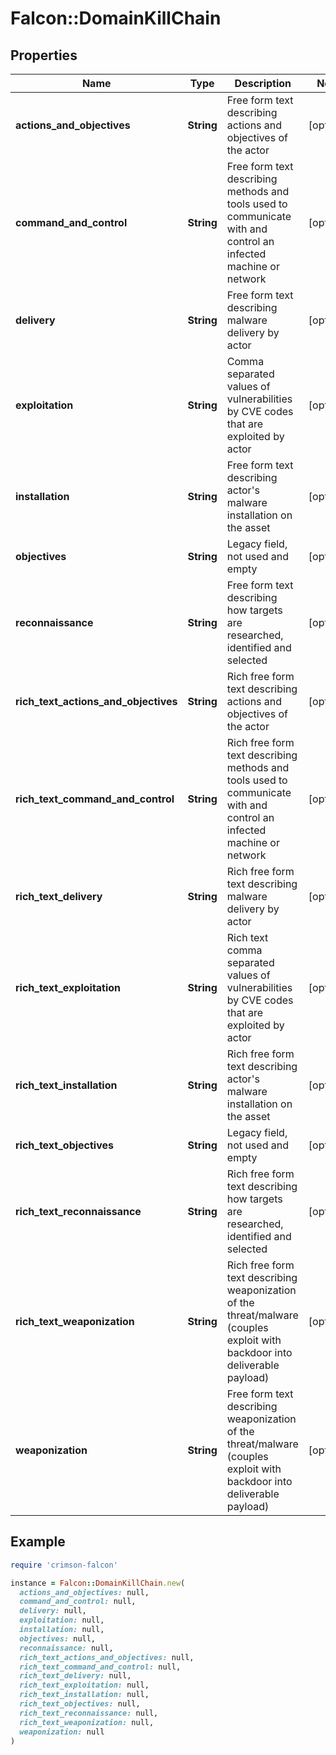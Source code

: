 # Falcon::DomainKillChain

## Properties

| Name | Type | Description | Notes |
| ---- | ---- | ----------- | ----- |
| **actions_and_objectives** | **String** | Free form text describing actions and objectives of the actor | [optional] |
| **command_and_control** | **String** | Free form text describing methods and tools used to communicate with and control an infected machine or network | [optional] |
| **delivery** | **String** | Free form text describing malware delivery by actor | [optional] |
| **exploitation** | **String** | Comma separated values of vulnerabilities by CVE codes that are exploited by actor | [optional] |
| **installation** | **String** | Free form text describing actor&#39;s malware installation on the asset | [optional] |
| **objectives** | **String** | Legacy field, not used and empty | [optional] |
| **reconnaissance** | **String** | Free form text describing how targets are researched, identified and selected | [optional] |
| **rich_text_actions_and_objectives** | **String** | Rich free form text describing actions and objectives of the actor | [optional] |
| **rich_text_command_and_control** | **String** | Rich free form text describing methods and tools used to communicate with and control an infected machine or network | [optional] |
| **rich_text_delivery** | **String** | Rich free form text describing malware delivery by actor | [optional] |
| **rich_text_exploitation** | **String** | Rich text comma separated values of vulnerabilities by CVE codes that are exploited by actor | [optional] |
| **rich_text_installation** | **String** | Rich free form text describing actor&#39;s malware installation on the asset | [optional] |
| **rich_text_objectives** | **String** | Legacy field, not used and empty | [optional] |
| **rich_text_reconnaissance** | **String** | Rich free form text describing how targets are researched, identified and selected | [optional] |
| **rich_text_weaponization** | **String** | Rich free form text describing weaponization of the threat/malware (couples exploit with backdoor into deliverable payload) | [optional] |
| **weaponization** | **String** | Free form text describing weaponization of the threat/malware (couples exploit with backdoor into deliverable payload) | [optional] |

## Example

```ruby
require 'crimson-falcon'

instance = Falcon::DomainKillChain.new(
  actions_and_objectives: null,
  command_and_control: null,
  delivery: null,
  exploitation: null,
  installation: null,
  objectives: null,
  reconnaissance: null,
  rich_text_actions_and_objectives: null,
  rich_text_command_and_control: null,
  rich_text_delivery: null,
  rich_text_exploitation: null,
  rich_text_installation: null,
  rich_text_objectives: null,
  rich_text_reconnaissance: null,
  rich_text_weaponization: null,
  weaponization: null
)
```

